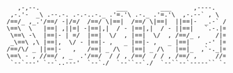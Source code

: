 <pre>

   ,-,--.                     ___         ___      ,----.                      ,-----,--,     _.---.,_    ,-----.--.  ,---.--.
 ,-.'-  _\ .--.-. .-.-..-._ .'=.'\ .-._ .'=.'\  ,-.--` , \  .-.,.---.          | '-  -\==\  .'  - , `.-, /` ` - /==/ /  -_ \==\
/==/_ ,_.'/==/ -|/=/  /==/ \|==|  /==/ \|==|  ||==|-  _.-` /==/  `   \         \,--, '/==/ / -  ,  ,_\==\`-'-. -|==| |` / \/==/
\==\  \   |==| ,||=| -|==|,|  / - |==|,|  / - ||==|   `.-.|==|-, .=., |           /  /==/ |     .=.   |==|   | `|==|  \ \ /==/
 \==\ -\  |==|- | =/  |==|  \/  , |==|  \/  , /==/_ ,    /|==|   '='  /          / -/==/  | -  :=; : _|==|   | -|==|  /  \==/
 _\==\ ,\ |==|,  \/ - |==|- ,   _ |==|- ,   _ |==|    .-' |==|- ,   .'          / -/==/   |     `=` , |==|   | `|==| /. / \==\
/==/\/ _ ||==|-   ,   /==| _ /\   |==| _ /\   |==|_  ,`-._|==|_  . ,'.         / `\==\_,--,\ _,    - /==/  .-','|==|| _ \_/\==\
\==\ - , //==/ , _  .'/==/  / / , /==/  / / , /==/ ,     //==/  /\ ,  )       /` -   ,/==/  `.   - .`=.`  /     \==\\ . -  /==/
 `--`---' `--`..---'  `--`./  `--``--`./  `--``--`-----`` `--`-`--`--'        `------`--`     ``--'--'    `-----`---`'----`--`

</pre>

